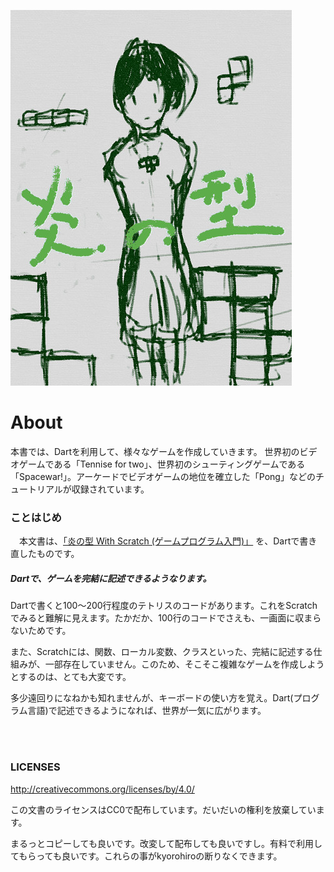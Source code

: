 ![](cover.jpg)

# About

本書では、Dartを利用して、様々なゲームを作成していきます。
世界初のビデオゲームである「Tennise for two」、世界初のシューティングゲームである「Spacewar!」。アーケードでビデオゲームの地位を確立した「Pong」などのチュートリアルが収録されています。


### ことはじめ
　本文書は、[「炎の型 With Scratch (ゲームプログラム入門)」](https://www.gitbook.com/book/kyorohiro/doc_scratch/details) を、Dartで書き直したものです。
 
##### Dartで、ゲームを完結に記述できるようなります。
 Dartで書くと100〜200行程度のテトリスのコードがあります。これをScratchでみると難解に見えます。たかだか、100行のコードでさえも、一画面に収まらないためです。
 
 また、Scratchには、関数、ローカル変数、クラスといった、完結に記述する仕組みが、一部存在していません。このため、そこそこ複雑なゲームを作成しようとするのは、とても大変です。

 多少遠回りになねかも知れませんが、キーボードの使い方を覚え。Dart(プログラム言語)で記述できるようになれば、世界が一気に広がります。
 
<br>
<br>

### LICENSES
http://creativecommons.org/licenses/by/4.0/

この文書のライセンスはCC0で配布しています。だいだいの権利を放棄しています。

まるっとコピーしても良いです。改変して配布しても良いですし。有料で利用してもらっても良いです。これらの事がkyorohiroの断りなくできます。

<br>
<br>